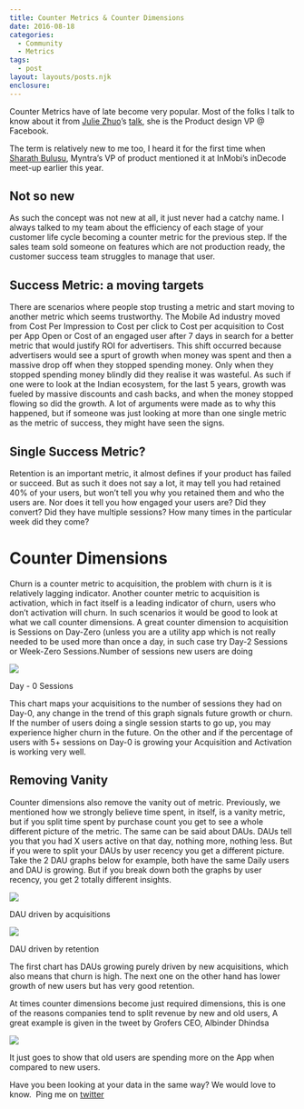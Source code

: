 ```yaml
---
title: Counter Metrics & Counter Dimensions
date: 2016-08-18
categories: 
  - Community 
  - Metrics 
tags: 
  - post
layout: layouts/posts.njk
enclosure:
---
```


Counter Metrics have of late become very popular. Most of the folks I talk to know about it from [Julie Zhuo](https://medium.com/u/b8a4e5ae7490?source=post_page-----d8831f725bc7----------------------)’s [talk](https://medium.com/the-year-of-the-looking-glass/building-products-91aa93bea4bb), she is the Product design VP @ Facebook.

The term is relatively new to me too, I heard it for the first time when [Sharath Bulusu](https://medium.com/u/9535d97bf6d7?source=post_page-----d8831f725bc7----------------------), Myntra’s VP of product mentioned it at InMobi’s inDecode meet-up earlier this year.

## Not so new

As such the concept was not new at all, it just never had a catchy name. I always talked to my team about the efficiency of each stage of your customer life cycle becoming a counter metric for the previous step. If the sales team sold someone on features which are not production ready, the customer success team struggles to manage that user.

## Success Metric: a moving targets

There are scenarios where people stop trusting a metric and start moving to another metric which seems trustworthy. The Mobile Ad industry moved from Cost Per Impression to Cost per click to Cost per acquisition to Cost per App Open or Cost of an engaged user after 7 days in search for a better metric that would justify ROI for advertisers. This shift occurred because advertisers would see a spurt of growth when money was spent and then a massive drop off when they stopped spending money. Only when they stopped spending money blindly did they realise it was wasteful. As such if one were to look at the Indian ecosystem, for the last 5 years, growth was fueled by massive discounts and cash backs, and when the money stopped flowing so did the growth. A lot of arguments were made as to why this happened, but if someone was just looking at more than one single metric as the metric of success, they might have seen the signs.

## Single Success Metric?

Retention is an important metric, it almost defines if your product has failed or succeed. But as such it does not say a lot, it may tell you had retained 40% of your users, but won’t tell you why you retained them and who the users are. Nor does it tell you how engaged your users are? Did they convert? Did they have multiple sessions? How many times in the particular week did they come?

# Counter Dimensions

Churn is a counter metric to acquisition, the problem with churn is it is relatively lagging indicator. Another counter metric to acquisition is activation, which in fact itself is a leading indicator of churn, users who don’t activation will churn. In such scenarios it would be good to look at what we call counter dimensions. A great counter dimension to acquisition is Sessions on Day-Zero (unless you are a utility app which is not really needed to be used more than once a day, in such case try Day-2 Sessions or Week-Zero Sessions.Number of sessions new users are doing

![](https://ravivyascom.files.wordpress.com/2019/11/image.png?w=1024)

Day - 0 Sessions

This chart maps your acquisitions to the number of sessions they had on Day-0, any change in the trend of this graph signals future growth or churn. If the number of users doing a single session starts to go up, you may experience higher churn in the future. On the other and if the percentage of users with 5+ sessions on Day-0 is growing your Acquisition and Activation is working very well.

## Removing Vanity

Counter dimensions also remove the vanity out of metric. Previously, we mentioned how we strongly believe time spent, in itself, is a vanity metric, but if you split time spent by purchase count you get to see a whole different picture of the metric. The same can be said about DAUs. DAUs tell you that you had X users active on that day, nothing more, nothing less. But if you were to split your DAUs by user recency you get a different picture. Take the 2 DAU graphs below for example, both have the same Daily users and DAU is growing. But if you break down both the graphs by user recency, you get 2 totally different insights.

![](https://ravivyascom.files.wordpress.com/2019/11/image-1.png?w=1024)

DAU driven by acquisitions

![](https://ravivyascom.files.wordpress.com/2019/11/image-2.png?w=1024)

DAU driven by retention

The first chart has DAUs growing purely driven by new acquisitions, which also means that churn is high. The next one on the other hand has lower growth of new users but has very good retention.

At times counter dimensions become just required dimensions, this is one of the reasons companies tend to split revenue by new and old users, A great example is given in the tweet by Grofers CEO, Albinder Dhindsa

[![](https://ravivyascom.files.wordpress.com/2019/11/image-3.png?w=1024)](https://twitter.com/albinder/status/716907511928979456)

It just goes to show that old users are spending more on the App when compared to new users.

Have you been looking at your data in the same way? We would love to know.  Ping me on [twitter](http://twitter.com/ravivyas84)

